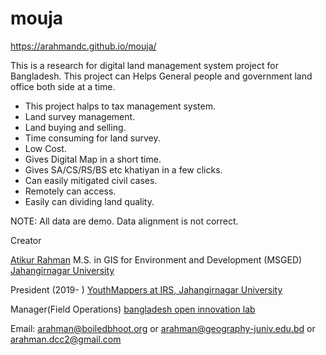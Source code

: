 # mouja

https://arahmandc.github.io/mouja/

This is a research for digital land management system project for Bangladesh. This project can Helps General people and government land office both side at a time.



* This project halps to tax management system.
* Land survey management.
* Land buying and selling.
* Time consuming for land survey.
* Low Cost.
* Gives Digital Map in a short time.
* Gives SA/CS/RS/BS etc khatiyan in a few clicks.
* Can easily mitigated civil cases.
* Remotely can access.
* Easily can dividing land quality.


NOTE:
All data are demo. Data alignment is not correct. 

Creator

[Atikur Rahman](https://arahmandc.github.io/)
M.S. in GIS for Environment and Development (MSGED)
[Jahangirnagar University](https://juniv.edu/)

President (2019- )
[YouthMappers at IRS, Jahangirnagar University](https://www.facebook.com/Youth-Mappers-Jahangirnagar-University-111817063592362/)

Manager(Field Operations)
[bangladesh open innovation lab](http://boiledbhoot.org/)

Email:  arahman@boiledbhoot.org
    or  arahman@geography-juniv.edu.bd
    or  arahman.dcc2@gmail.com




